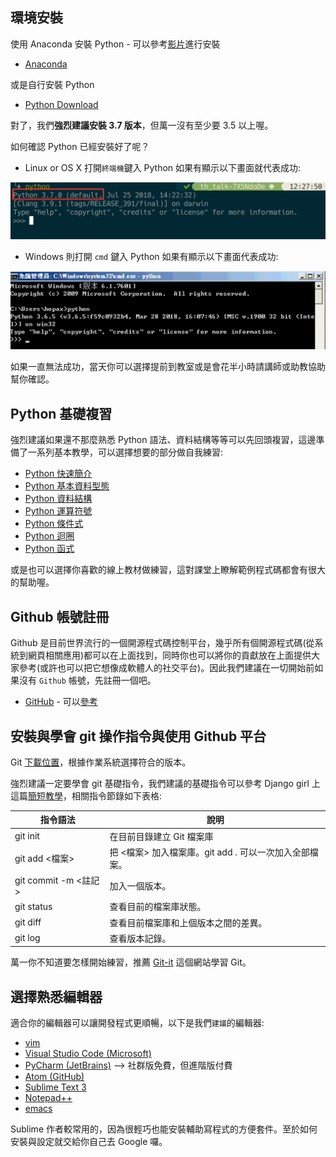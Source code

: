 ## 環境安裝

使用 Anaconda 安裝 Python - 可以參考[影片](https://goo.gl/68rgcv)進行安裝

+ [Anaconda](https://www.anaconda.com/download/)


或是自行安裝 Python 

+ [Python Download](https://www.python.org/downloads/)

對了，我們**強烈建議安裝 3.7 版本**，但萬一沒有至少要 3.5 以上喔。


如何確認 Python 已經安裝好了呢？

+ Linux or OS X 打開`終端機`鍵入 Python 如果有顯示以下畫面就代表成功:

![](images/linuxpython.png)


+ Windows 則打開 `cmd` 鍵入 Python 如果有顯示以下畫面代表成功:

![](images/winpython.png)


如果一直無法成功，當天你可以選擇提前到教室或是會花半小時請講師或助教協助幫你確認。


## Python 基礎複習

強烈建議如果還不那麼熟悉 Python 語法、資料結構等等可以先回頭複習，這邊準備了一系列基本教學，可以選擇想要的部分做自我練習:

+ [Python 快速簡介](../Python基礎教學/01.Python快速簡介.ipynb)
+ [Python 基本資料型態](../Python基礎教學/02.Python基本資料型態.ipynb)
+ [Python 資料結構](../Python基礎教學/03.Python資料結構.ipynb)
+ [Python 運算符號](../Python基礎教學/04.Python運算符號.ipynb)
+ [Python 條件式](../Python基礎教學/05.Python條件式.ipynb)
+ [Python 迴圈](../Python基礎教學/06.Python迴圈.ipynb)
+ [Python 函式](../Python基礎教學/07.Python函式.ipynb)

或是也可以選擇你喜歡的線上教材做練習，這對課堂上瞭解範例程式碼都會有很大的幫助喔。


## Github 帳號註冊

Github 是目前世界流行的一個開源程式碼控制平台，幾乎所有個開源程式碼(從系統到網頁相關應用)都可以在上面找到，同時你也可以將你的貢獻放在上面提供大家參考(或許也可以把它想像成軟體人的社交平台)。因此我們建議在一切開始前如果沒有 `Github` 帳號，先註冊一個吧。

+ [GitHub](https://github.com/) - 可以[參考](https://progressbar.tw/posts/3)


## 安裝與學會 git 操作指令與使用 Github 平台

Git [下載位置](https://git-scm.com/)，根據作業系統選擇符合的版本。

強烈建議一定要學會 git 基礎指令，我們建議的基礎指令可以參考 Django girl 上這篇[簡短教學](http://djangogirlstaipei.herokuapp.com/tutorials/version-control-with-git/?os=windows)，相關指令節錄如下表格:

|指令語法|說明|
|------|----|
|git init|    在目前目錄建立 Git 檔案庫
|git add <檔案>|    把 <檔案> 加入檔案庫。git add . 可以一次加入全部檔案。
|git commit -m <註記>|  加入一個版本。
|git status|  查看目前的檔案庫狀態。
|git diff|    查看目前檔案庫和上個版本之間的差異。
|git log| 查看版本記錄。


萬一你不知道要怎樣開始練習，推薦 [Git-it](http://jlord.us/git-it/index-zhtw.html) 這個網站學習 Git。


## 選擇熟悉編輯器

適合你的編輯器可以讓開發程式更順暢，以下是我們`建議`的編輯器:

+ [vim](https://www.vim.org/)
+ [Visual Studio Code (Microsoft) ](https://code.visualstudio.com/)
+ [PyCharm (JetBrains)](https://www.jetbrains.com/pycharm/) --> 社群版免費，但進階版付費
+ [Atom (GitHub)](https://atom.io/)
+ [Sublime Text 3](https://www.sublimetext.com/)
+ [Notepad++](http://notepad-plus-plus.org/)
+ [emacs](https://www.gnu.org/software/emacs/)


Sublime 作者較常用的，因為很輕巧也能安裝輔助寫程式的方便套件。至於如何安裝與設定就交給你自己去 Google 囉。
